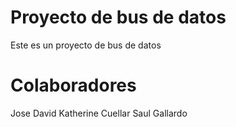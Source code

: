 # Proyecto de bus de datos

Este es un proyecto de bus de datos

# Colaboradores

Jose David
Katherine Cuellar
Saul Gallardo
